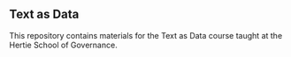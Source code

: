 ## Text as Data

This repository contains materials for the Text as Data course taught at the Hertie School of Governance.